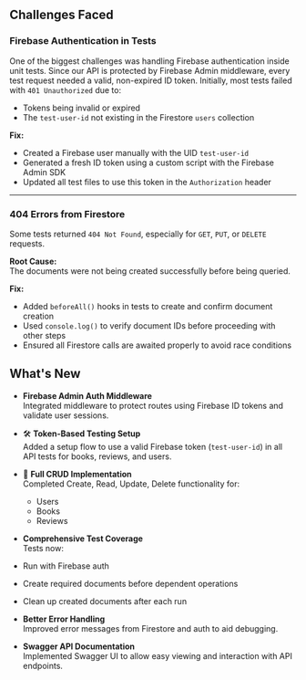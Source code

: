 ## Challenges Faced

###  Firebase Authentication in Tests
One of the biggest challenges was handling Firebase authentication inside unit tests. Since our API is protected by Firebase Admin middleware, every test request needed a valid, non-expired ID token. Initially, most tests failed with `401 Unauthorized` due to:

- Tokens being invalid or expired
- The `test-user-id` not existing in the Firestore `users` collection

**Fix:**  
- Created a Firebase user manually with the UID `test-user-id`  
- Generated a fresh ID token using a custom script with the Firebase Admin SDK  
- Updated all test files to use this token in the `Authorization` header

---

###  404 Errors from Firestore
Some tests returned `404 Not Found`, especially for `GET`, `PUT`, or `DELETE` requests.

**Root Cause:**  
The documents were not being created successfully before being queried.

**Fix:**  
- Added `beforeAll()` hooks in tests to create and confirm document creation  
- Used `console.log()` to verify document IDs before proceeding with other steps  
- Ensured all Firestore calls are awaited properly to avoid race conditions


## What's New

-  **Firebase Admin Auth Middleware**  
  Integrated middleware to protect routes using Firebase ID tokens and validate user sessions.

- 🛠 **Token-Based Testing Setup**  
  Added a setup flow to use a valid Firebase token (`test-user-id`) in all API tests for books, reviews, and users.

- 📄 **Full CRUD Implementation**  
  Completed Create, Read, Update, Delete functionality for:
  - Users
  - Books
  - Reviews

-  **Comprehensive Test Coverage**  
  Tests now:
  - Run with Firebase auth
  - Create required documents before dependent operations
  - Clean up created documents after each run

-  **Better Error Handling**  
  Improved error messages from Firestore and auth to aid debugging.

-  **Swagger API Documentation**  
  Implemented Swagger UI to allow easy viewing and interaction with API endpoints.
